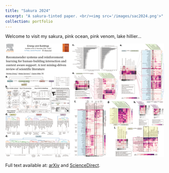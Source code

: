 ```yaml
---
title: "Sakura 2024"
excerpt: "A sakura-tinted paper. <br/><img src='/images/sac2024.png'>"
collection: portfolio
---
```


Welcome to visit my sakura, pink ocean, pink venom, lake hillier... 

<img src="/images/recsyslinkedin.png" alt="Sakura 2024" width="550"/>

Full text available at: [arXiv](https://arxiv.org/abs/2411.08734) and [ScienceDirect](https://www.sciencedirect.com/science/article/abs/pii/S037877882401363X).
